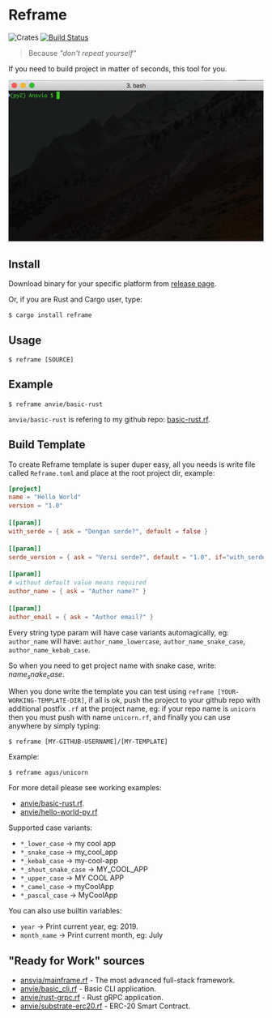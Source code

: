 Reframe
==========

![Crates](https://img.shields.io/crates/v/reframe.svg) [![Build Status](https://travis-ci.org/Ansvia/reframe.svg?branch=master)](https://travis-ci.org/Ansvia/reframe)

> Because *"don't repeat yourself"*

If you need to build project in matter of seconds, this tool for you.

![Reframe Demo](img/reframe.gif?raw=true)

Install
----------

Download binary for your specific platform from [release page](https://github.com/Ansvia/reframe/releases).

Or, if you are Rust and Cargo user, type:

    $ cargo install reframe

Usage
--------

    $ reframe [SOURCE]

Example
---------

    $ reframe anvie/basic-rust

`anvie/basic-rust` is refering to my github repo: [basic-rust.rf](https://github.com/anvie/basic-rust.rf).

Build Template
----------------

To create Reframe template is super duper easy, all you needs is write file called `Reframe.toml` and place at the root project dir, example:

```toml
[project]
name = "Hello World"
version = "1.0"

[[param]]
with_serde = { ask = "Dengan serde?", default = false }

[[param]]
serde_version = { ask = "Versi serde?", default = "1.0", if="with_serde" }

[[param]]
# without default value means required
author_name = { ask = "Author name?" }

[[param]]
author_email = { ask = "Author email?" }
```

Every string type param will have case variants automagically, eg: `author_name` will have: `author_name_lowercase`, `author_name_snake_case`, `author_name_kebab_case`.

So when you need to get project name with snake case, write: $name_snake_case$.

When you done write the template you can test using `reframe [YOUR-WORKING-TEMPLATE-DIR]`,
if all is ok, push the project to your github repo with additional postfix `.rf` at the project name, eg: if your repo name is `unicorn` then you must push with name `unicorn.rf`, and finally you can use anywhere by simply typing:

    $ reframe [MY-GITHUB-USERNAME]/[MY-TEMPLATE]

Example:

    $ reframe agus/unicorn

For more detail please see working examples:
* [anvie/basic-rust.rf](https://github.com/anvie/basic-rust.rf).
* [anvie/hello-world-py.rf](https://github.com/anvie/hello-world-py.rf)

Supported case variants:

* `*_lower_case` -> my cool app
* `*_snake_case` -> my_cool_app
* `*_kebab_case` -> my-cool-app
* `*_shout_snake_case` -> MY_COOL_APP
* `*_upper_case` -> MY COOL APP
* `*_camel_case` -> myCoolApp
* `*_pascal_case` -> MyCoolApp

You can also use builtin variables:

* `year` -> Print current year, eg: 2019.
* `month_name` -> Print current month, eg: July


"Ready for Work" sources
-----------------------

* [ansvia/mainframe.rf](https://github.com/ansvia/mainframe.rf) - The most advanced full-stack framework.
* [anvie/basic_cli.rf](https://github.com/anvie/basic_cli.rf) - Basic CLI application.
* [anvie/rust-grpc.rf](https://github.com/anvie/rust-grpc.rf) - Rust gRPC application.
* [anvie/substrate-erc20.rf](https://github.com/anvie/substrate-erc20.rf) - ERC-20 Smart Contract.


